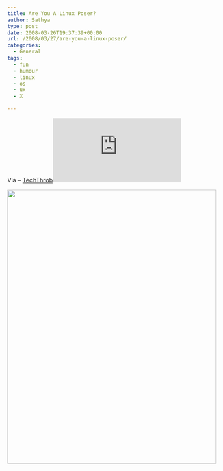```yaml
---
title: Are You A Linux Poser?
author: Sathya
type: post
date: 2008-03-26T19:37:39+00:00
url: /2008/03/27/are-you-a-linux-poser/
categories:
  - General
tags:
  - fun
  - humour
  - linux
  - os
  - ux
  - X

---
```

Via &#8211; [TechThrob][1]![][1]

<img src="http://img212.imageshack.us/img212/7843/poserqp6.png" height="640" width="489" />

 [1]: http://www.techthrob.com/tech/poser.php